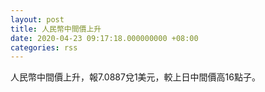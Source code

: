 ```yaml
---
layout: post
title: 人民幣中間價上升
date: 2020-04-23 09:17:18.000000000 +08:00
categories: rss
---
```


人民幣中間價上升，報7.0887兌1美元，較上日中間價高16點子。
